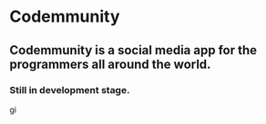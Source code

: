 # Codemmunity

## Codemmunity is a social media app for the programmers all around the world.

### Still in development stage.
gi